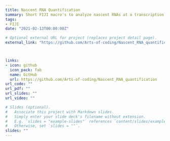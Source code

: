```yaml
---
title: Nascent RNA Quantification
summary: Short FIJI macro's to analyze nascent RNAs at a transcription site in smFISH images.
tags:
- FIJI
date: "2021-02-13T00:00:00Z"

# Optional external URL for project (replaces project detail page).
external_link: "https://github.com/Arts-of-coding/Nascent_RNA_quantification"



links:
- icon: github
  icon_pack: fab
  name: GitHub
  url: https://github.com/Arts-of-coding/Nascent_RNA_quantification
url_code: ""
url_pdf: ""
url_slides: ""
url_video: ""

# Slides (optional).
#   Associate this project with Markdown slides.
#   Simply enter your slide deck's filename without extension.
#   E.g. `slides = "example-slides"` references `content/slides/example-slides.md`.
#   Otherwise, set `slides = ""`.
slides: ""
---
```

